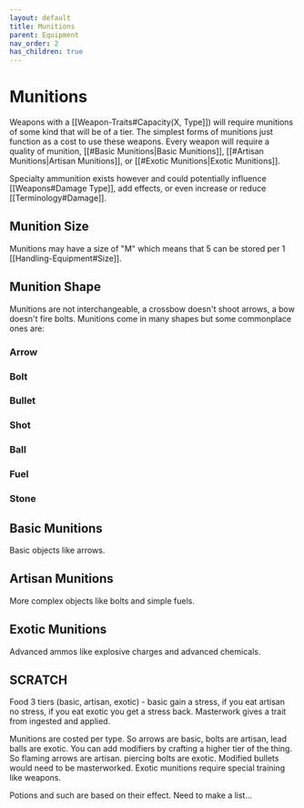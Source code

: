 ```yaml
---
layout: default
title: Munitions
parent: Equipment
nav_order: 2
has_children: true
---
```

# Munitions
Weapons with a [[Weapon-Traits#Capacity(X, Type]]) will require munitions of some kind that will be of a tier. The simplest forms of munitions just function as a cost to use these weapons. Every weapon will require a quality of munition, [[#Basic Munitions|Basic Munitions]], [[#Artisan Munitions|Artisan Munitions]], or [[#Exotic Munitions|Exotic Munitions]].

Specialty ammunition exists however and could potentially influence [[Weapons#Damage Type]], add effects, or even increase or reduce [[Terminology#Damage]].

## Munition Size
Munitions may have a size of "M" which means that 5 can be stored per 1 [[Handling-Equipment#Size]].

## Munition Shape
Munitions are not interchangeable, a crossbow doesn't shoot arrows, a bow doesn't fire bolts. Munitions come in many shapes but some commonplace ones are:
### Arrow
### Bolt
### Bullet
### Shot
### Ball
### Fuel

### Stone

## Basic Munitions
Basic objects like arrows.

## Artisan Munitions
More complex objects like bolts and simple fuels.

## Exotic Munitions
Advanced ammos like explosive charges and advanced chemicals.

## SCRATCH
Food 3 tiers (basic, artisan, exotic) - basic gain a stress, if you eat artisan no stress, if you eat exotic you get a stress back. Masterwork gives a trait from ingested and applied.

Munitions are costed per type. So arrows are basic, bolts are artisan, lead balls are exotic. You can add modifiers by crafting a higher tier of the thing. So flaming arrows are artisan. piercing bolts are exotic. Modified bullets would need to be masterworked. Exotic munitions require special training like weapons. 

Potions and such are based on their effect. Need to make a list…